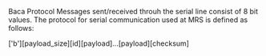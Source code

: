 Baca Protocol
Messages sent/received throuh the serial line consist of 8 bit values.
The protocol for serial communication used at MRS is defined as follows:

['b'][payload_size][id][payload]...[payload][checksum]